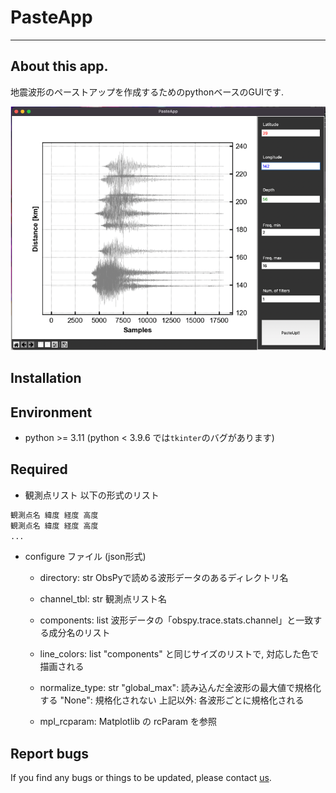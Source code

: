 # PasteApp
---

## About this app.

地震波形のペーストアップを作成するためのpythonベースのGUIです. 

![pasteapp](/PasteApp.png)

## Installation


## Environment

* python >= 3.11
(python < 3.9.6 では`tkinter`のバグがあります)

## Required

* 観測点リスト
以下の形式のリスト
```txt
観測点名 緯度 経度 高度
観測点名 緯度 経度 高度
... 
```

* configure ファイル (json形式)
  * directory: str
    ObsPyで読める波形データのあるディレクトリ名
  * channel_tbl: str
    観測点リスト名
  * components: list
    波形データの「obspy.trace.stats.channel」と一致する成分名のリスト
  * line_colors: list
    "components" と同じサイズのリストで, 対応した色で描画される
  * normalize_type: str
    "global_max": 読み込んだ全波形の最大値で規格化する
    "None": 規格化されない
    上記以外: 各波形ごとに規格化される
  
  * mpl_rcparam: 
    Matplotlib の rcParam を参照

## Report bugs

If you find any bugs or things to be updated, please contact [us](kosuke.minamoto.s8@gmail.com).
